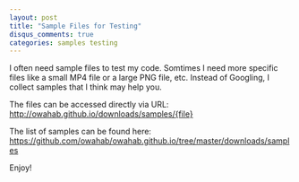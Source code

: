 ```yaml
---
layout: post
title: "Sample Files for Testing"
disqus_comments: true
categories: samples testing
---
```

I often need sample files to test my code. Somtimes I need more specific files like a small MP4 file or a large PNG file, etc.
Instead of Googling, I collect samples that I think may help you.

The files can be accessed directly via URL: http://owahab.github.io/downloads/samples/{file}

The list of samples can be found here: https://github.com/owahab/owahab.github.io/tree/master/downloads/samples

Enjoy!